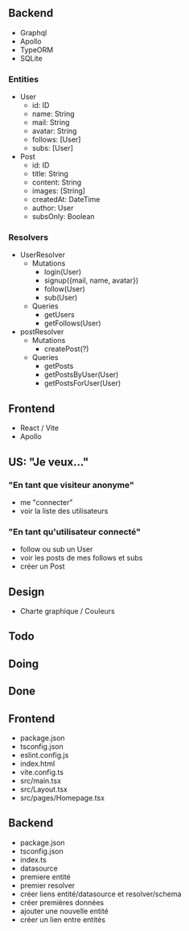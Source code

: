 ## Backend
- Graphql
- Apollo
- TypeORM
- SQLite

### Entities
- User
    - id: ID
    - name: String
    - mail: String
    - avatar: String
    - follows: [User]
    - subs: [User]
- Post
    - id: ID
    - title: String
    - content: String
    - images: [String]
    - createdAt: DateTime
    - author: User
    - subsOnly: Boolean

### Resolvers
- UserResolver
    - Mutations
        - login(User)
        - signup({mail, name, avatar})
        - follow(User)
        - sub(User)
    - Queries
        - getUsers
        - getFollows(User)
- postResolver
    - Mutations
        - createPost(?)
    - Queries
        - getPosts
        - getPostsByUser(User)
        - getPostsForUser(User)

## Frontend
- React / Vite
- Apollo

## US: "Je veux..."

### "En tant que visiteur anonyme"
- me "connecter"
- voir la liste des utilisateurs

### "En tant qu'utilisateur connecté"
- follow ou sub un User
- voir les posts de mes follows et subs
- créer un Post

## Design
- Charte graphique / Couleurs

## Todo

## Doing

## Done

## Frontend
- package.json
- tsconfig.json
- eslint.config.js
- index.html
- vite.config.ts
- src/main.tsx
- src/Layout.tsx
- src/pages/Homepage.tsx

## Backend
- package.json
- tsconfig.json
- index.ts
- datasource
- premiere entité
- premier resolver
- créer liens entité/datasource et resolver/schema
- créer premières données
- ajouter une nouvelle entité
- créer un lien entre entités